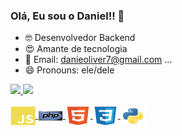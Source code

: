 ### Olá, Eu sou o Daniel!! 👋



- 🤓 Desenvolvedor Backend
- 😍  Amante de tecnologia
- 📨 Email: danieoliver7@gmail.com ...
- 😄 Pronouns: ele/dele

<div>
  <a href="https://github.com/danieoliver7">
   <img height="180em" src="https://github-readme-stats.vercel.app/api?username=danieoliver7&show_icons=true&theme=dark&include_all_commits=true&count_private=true"/>
  <img height="180em" src="https://github-readme-stats.vercel.app/api/top-langs/?username=danieoliver7&layout=compact&langs_count=16&theme=dark"/>
</div
    
  <div>
    <br>
  <img align="center" alt="Rafa-Js" height="30" width="40" src="https://raw.githubusercontent.com/devicons/devicon/master/icons/javascript/javascript-plain.svg">
  <img align="center" alt="Rafa-React" height="30" width="40" src="https://raw.githubusercontent.com/devicons/devicon/master/icons/php/php-original.svg">
  <img align="center" alt="Rafa-HTML" height="30" width="40" src="https://raw.githubusercontent.com/devicons/devicon/master/icons/html5/html5-original.svg">
  <img align="center" alt="Rafa-CSS" height="30" width="40" src="https://raw.githubusercontent.com/devicons/devicon/master/icons/css3/css3-original.svg">
  <img align="center" alt="Rafa-Python" height="30" width="40" src="https://raw.githubusercontent.com/devicons/devicon/master/icons/python/python-original.svg">
  
 
</div>
  
  

